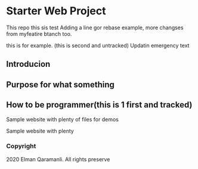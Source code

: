 # Starter Web Project

This repo
this sis test Adding a line gor rebase example, more changses from myfeatire btanch too.

this is for example. (this is second and untracked)  Updatin emergency text

## Introducion

## Purpose for what something

## How to be programmer(this is 1 first and tracked)

Sample website with plenty of files for demos

Sample website with plenty

### Copyright

2020 Elman Qaramanli. All rights preserve
